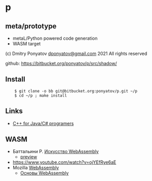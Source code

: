 #  p
## meta/prototype

* metaL/Python powered code generation
* WASM target

(c) Dmitry Ponyatov <dponyatov@gmail.com> 2021 All rights reserved

github: https://bitbucket.org/ponyatov/p/src/shadow/

## Install

```
    $ git clone -o bb git@bitbucket.org:ponyatov/p.git ~/p
    $ cd ~/p ; make install
```

## Links

- [C++ for Java/C# programers](https://www.youtube.com/playlist?list=PL3sGw6DVKZGhluBfzgmnemANInhPHMEl8)

## WASM

- Баттальини Р. [Искусство WebAssembly](https://dmkpress.com/catalog/computer/web/978-5-97060-976-7/)
  - [preview](doc/978-5-97060-976-7.pdf)
- https://www.youtube.com/watch?v=ojYEfRye6aE
- Mozilla [WebAssembly](https://developer.mozilla.org/ru/docs/WebAssembly)
  - [Основы WebAssembly](https://developer.mozilla.org/ru/docs/WebAssembly/Concepts)
